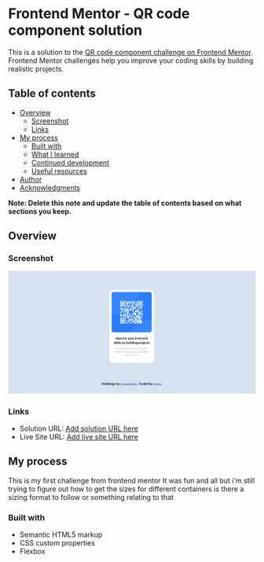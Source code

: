 # Frontend Mentor - QR code component solution

This is a solution to the [QR code component challenge on Frontend Mentor](https://www.frontendmentor.io/challenges/qr-code-component-iux_sIO_H). Frontend Mentor challenges help you improve your coding skills by building realistic projects.

## Table of contents

- [Overview](#overview)
  - [Screenshot](#screenshot)
  - [Links](#links)
- [My process](#my-process)
  - [Built with](#built-with)
  - [What I learned](#what-i-learned)
  - [Continued development](#continued-development)
  - [Useful resources](#useful-resources)
- [Author](#author)
- [Acknowledgments](#acknowledgments)

**Note: Delete this note and update the table of contents based on what sections you keep.**

## Overview

### Screenshot

![](./S.png)

### Links

- Solution URL: [Add solution URL here](https://github.com/richexo/1stfrontendMentor)
- Live Site URL: [Add live site URL here](https://qrc0dee.netlify.app/)

## My process

This is my first challenge from frontend mentor
It was fun and all but i'm still trying to figure out how to get the sizes for different containers
is there a sizing format to follow or something relating to that

### Built with

- Semantic HTML5 markup
- CSS custom properties
- Flexbox
